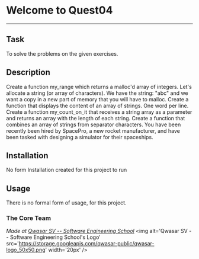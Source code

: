 # Welcome to Quest04
***

## Task
To solve the problems on the given exercises.

## Description
Create a function my_range which returns a malloc'd array of integers. 
Let's allocate a string (or array of characters). We have the string: "abc" and we want a copy in a new part of memory that you will have to malloc.
Create a function that displays the content of an array of strings. One word per line.
Create a function my_count_on_it that receives a string array as a parameter and returns an array with the length of each string.
Create a function that combines an array of strings from separator characters.
You have been recently been hired by SpacePro, a new rocket manufacturer, and have been tasked with designing a simulator for their spaceships. 

## Installation
No form Installation created for this project to run

## Usage
There is no formal form of usage, for this project.

### The Core Team


<span><i>Made at <a href='https://qwasar.io'>Qwasar SV -- Software Engineering School</a></i></span>
<span><img alt='Qwasar SV -- Software Engineering School's Logo' src='https://storage.googleapis.com/qwasar-public/qwasar-logo_50x50.png' width='20px' /></span>
